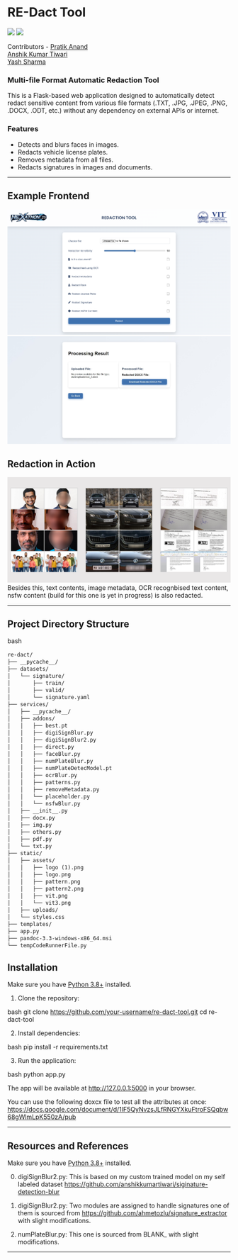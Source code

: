 # RE-Dact Tool

<p>
  <img src="https://upload.wikimedia.org/wikipedia/commons/thumb/3/31/Python-logo.png/219px-Python-logo.png" height="60">
  <img src="https://logowik.com/content/uploads/images/flask3998.jpg" height="60">
</p>

Contributors - <a href="https://github.com/user-pratik">Pratik Anand</a><br>
               <a href="https://github.com/anshikkumartiwari">Anshik Kumar Tiwari</a><br>
               <a href="">Yash Sharma</a><br>

### Multi-file Format Automatic Redaction Tool

This is a Flask-based web application designed to automatically detect redact sensitive content from various file formats (.TXT, .JPG, .JPEG, .PNG, .DOCX, .ODT, etc.) without any dependency on external APIs or internet.

### Features

- Detects and blurs faces in images.
- Redacts vehicle license plates.
- Removes metadata from all files.
- Redacts signatures in images and documents.

---

## Example Frontend

![Frontend](Screenshot1.png)
![Frontend](Screenshot2.jpeg)

## Redaction in Action

![Demo image](redact_facecarsig.png)
Besides this, text contents, image metadata, OCR recognbised text content, nsfw content (build for this one is yet in progress) is also redacted.

---

## Project Directory Structure

bash 
```
re-dact/
├── __pycache__/
├── datasets/
│   └── signature/
│       ├── train/
│       ├── valid/
│       └── signature.yaml
├── services/
│   ├── __pycache__/
│   ├── addons/
│   │   ├── best.pt
│   │   ├── digiSignBlur.py
│   │   ├── digiSignBlur2.py
│   │   ├── direct.py
│   │   ├── faceBlur.py
│   │   ├── numPlateBlur.py
│   │   ├── numPlateDetecModel.pt
│   │   ├── ocrBlur.py
│   │   ├── patterns.py
│   │   ├── removeMetadata.py
│   │   └── placeholder.py
│   │   └── nsfwBlur.py
│   ├── __init__.py
│   ├── docx.py
│   ├── img.py
│   ├── others.py
│   ├── pdf.py
│   └── txt.py
├── static/
│   ├── assets/
│   │   ├── logo (1).png
│   │   ├── logo.png
│   │   ├── pattern.png
│   │   ├── pattern2.png
│   │   ├── vit.png
│   │   └── vit3.png
│   ├── uploads/
│   └── styles.css
├── templates/
├── app.py
├── pandoc-3.3-windows-x86_64.msi
└── tempCodeRunnerFile.py
```

## Installation

Make sure you have [Python 3.8+](https://www.python.org/) installed.

1. Clone the repository:

bash
git clone https://github.com/your-username/re-dact-tool.git
cd re-dact-tool


2. Install dependencies:

bash
pip install -r requirements.txt 


3. Run the application:

bash
python app.py


The app will be available at http://127.0.0.1:5000 in your browser.

You can use the following doxcx file to test all the attributes at once: https://docs.google.com/document/d/1lF5QyNvzsJLfRNGYXkuFtroFSQqbw68gWlmLpK550zA/pub

---

## Resources and References

Make sure you have [Python 3.8+](https://www.python.org/) installed.



0. digiSignBlur2.py:
This is based on my custom trained model on my self labeled dataset https://github.com/anshikkumartiwari/siginature-detection-blur 

1. digiSignBlur2.py:
Two modules are assigned to handle signatures one of them is sourced from https://github.com/ahmetozlu/signature_extractor with slight modifications.

2. numPlateBlur.py:
This one is sourced from BLANK_ with slight modifications.



---
